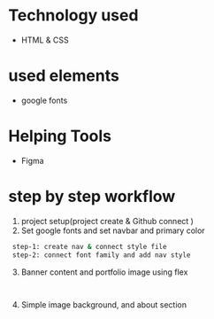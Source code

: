 # Technology used
- HTML & CSS
# used elements
- google fonts
# Helping Tools
- Figma
# step by step workflow
1. project setup(project create & Github connect )
2. Set google fonts and set navbar and primary color
  ```sh
   step-1: create nav & connect style file
   step-2: connect font family and add nav style
  ```
3. Banner content and portfolio image using flex
  ```sh
   
  ```
4. Simple image background, and about section
